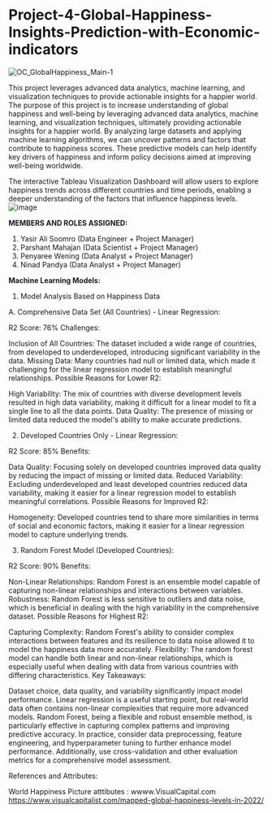 # Project-4-Global-Happiness-Insights-Prediction-with-Economic-indicators
![OC_GlobalHappiness_Main-1](https://github.com/Yasir-09/Project-4-Global-Happiness-Insights-Prediction-with-Economic-indicators/assets/131497346/b128adb9-16d8-46ae-b55f-f94a6a47728b)


This project leverages advanced data analytics, machine learning, and visualization techniques to provide actionable insights for a happier world.
The purpose of this project is to increase understanding of global happiness and well-being by leveraging advanced data analytics, machine learning, and visualization techniques, ultimately providing actionable insights for a happier world. 
By analyzing large datasets and applying machine learning algorithms, we can uncover patterns and factors that contribute to happiness scores. These predictive models can help identify key drivers of happiness and inform policy decisions aimed at improving well-being worldwide. 

The interactive Tableau Visualization Dashboard will allow users to explore happiness trends across different countries and time periods, enabling a deeper understanding of the factors that influence happiness levels. 
![image](https://github.com/Yasir-09/Project-4-Global-Happiness-Insights-Prediction-with-Economic-indicators/assets/131497346/315a2600-d0a5-4fc7-9523-bb5c5ff773f9)

**MEMBERS AND ROLES ASSIGNED:**
1.	Yasir Ali Soomro (Data Engineer + Project Manager)
2.	Parshant Mahajan (Data Scientist + Project Manager)
3.	Penyaree Wening (Data Analyst + Project Manager)
4.	Ninad Pandya (Data Analyst + Project Manager)

**Machine Learning Models:** 
1. Model Analysis Based on Happiness Data

A. Comprehensive Data Set (All Countries) - Linear Regression:

R2 Score: 76%
Challenges:

Inclusion of All Countries: The dataset included a wide range of countries, from developed to underdeveloped, introducing significant variability in the data.
Missing Data: Many countries had null or limited data, which made it challenging for the linear regression model to establish meaningful relationships.
Possible Reasons for Lower R2:

High Variability: The mix of countries with diverse development levels resulted in high data variability, making it difficult for a linear model to fit a single line to all the data points.
Data Quality: The presence of missing or limited data reduced the model's ability to make accurate predictions.


2. Developed Countries Only - Linear Regression:

R2 Score: 85%
Benefits:

Data Quality: Focusing solely on developed countries improved data quality by reducing the impact of missing or limited data.
Reduced Variability: Excluding underdeveloped and least developed countries reduced data variability, making it easier for a linear regression model to establish meaningful correlations.
Possible Reasons for Improved R2:

Homogeneity: Developed countries tend to share more similarities in terms of social and economic factors, making it easier for a linear regression model to capture underlying trends.


3. Random Forest Model (Developed Countries):

R2 Score: 90%
Benefits:

Non-Linear Relationships: Random Forest is an ensemble model capable of capturing non-linear relationships and interactions between variables.
Robustness: Random Forest is less sensitive to outliers and data noise, which is beneficial in dealing with the high variability in the comprehensive dataset.
Possible Reasons for Highest R2:

Capturing Complexity: Random Forest's ability to consider complex interactions between features and its resilience to data noise allowed it to model the happiness data more accurately.
Flexibility: The random forest model can handle both linear and non-linear relationships, which is especially useful when dealing with data from various countries with differing characteristics.
Key Takeaways:

Dataset choice, data quality, and variability significantly impact model performance.
Linear regression is a useful starting point, but real-world data often contains non-linear complexities that require more advanced models.
Random Forest, being a flexible and robust ensemble method, is particularly effective in capturing complex patterns and improving predictive accuracy.
In practice, consider data preprocessing, feature engineering, and hyperparameter tuning to further enhance model performance. Additionally, use cross-validation and other evaluation metrics for a comprehensive model assessment.


References and Attributes:

World Happiness Picture atttibutes : wwww.VisualCapital.com 
https://www.visualcapitalist.com/mapped-global-happiness-levels-in-2022/

